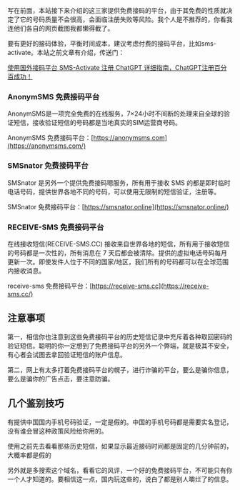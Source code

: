 写在前面，本站接下来介绍的这三家提供免费接码的平台，由于其免费的性质就决定了它的号码质量不会很高，会面临注册失败等风险。我个人是不推荐的，你看我连他们各自的网页截图我都懒得截了。

要有更好的接码体验，平衡时间成本，建议考虑付费的接码平台，比如sms-activate。本站之前文章有介绍，传送门：

[使用国外接码平台 SMS-Activate 注册 ChatGPT 详细指南，ChatGPT注册百分百成功！](https://www.evlit.com/5257.html)

### AnonymSMS 免费接码平台

AnonymSMS是一项完全免费的在线服务，7×24小时不间断的处理来自全球的验证短信，接收验证短信的号码都是当地真实的SIM运营商号码。

AnonymSMS 免费接码平台：[https://anonymsms.com](https://anonymsms.com/)

### SMSnator 免费接码平台

SMSnator 是另外一个提供免费接码嗯服务，所有用于接收 SMS 的都是即时临时电话号码，提供世界各地不同的号码，可以使用无限制的短信验证，注册等。

SMSnator 免费接码平台：[https://smsnator.online](https://smsnator.online/)

### RECEIVE-SMS 免费接码平台

在线接收短信(RECEIVE-SMS.CC) 接收来自世界各地的短信，所有用于接收短信的号码都是一次性的，所有消息在 7 天后都会被清除。提供的虚拟电话号码每月更新一次。即使发件人位于不同的国家/地区，我们所有的号码都可以在全球范围内接收消息。

receive-sms 免费接码平台：[https://receive-sms.cc](https://receive-sms.cc/)

## 注意事项

第一，相信你也注意到这些免费接码平台的历史短信记录中充斥着各种取回密码的验证短信。聪明的你一定想到了免费接码平台的另外一个弊端，就是极其不安全，有心者会试图去拿回验证短信的账户信息。

第二，网上有太多打着免费接码平台的幌子，进行诈骗的平台，要么是骗你信息，要么是骗你的广告点击，要注意防骗。

## 几个鉴别技巧

有提供中国国内手机号码验证，一定是假的。中国的手机号码都是需要实名登记，没有谁会冒这种政策风险给你用的。

使用之前先去看看那些历史短信，如果显示最近接码时间都是固定的几分钟前的，大概率都是假的

另外就是多搜索这个域名，看看它的风评，一个好的免费接码平台，不可能只有你一个人才知道的。要相信这一点，国内玩这些的，说白了都是别人嚼烂了的信息。